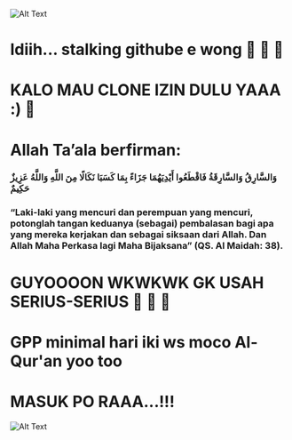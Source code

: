 ![Alt Text](https://media.giphy.com/media/vFKqnCdLPNOKc/giphy.gif)

# Idiih... stalking githube e wong 🤣 🤣 🤣 

# KALO MAU CLONE IZIN DULU YAAA :) 🤗

# Allah Ta’ala berfirman:

### وَالسَّارِقُ وَالسَّارِقَةُ فَاقْطَعُوا أَيْدِيَهُمَا جَزَاءً بِمَا كَسَبَا نَكَالًا مِنَ اللَّهِ وَاللَّهُ عَزِيزٌ حَكِيمٌ

### “Laki-laki yang mencuri dan perempuan yang mencuri, potonglah tangan keduanya (sebagai) pembalasan bagi apa yang mereka kerjakan dan sebagai siksaan dari Allah. Dan Allah Maha Perkasa lagi Maha Bijaksana” (QS. Al Maidah: 38).

# GUYOOOON WKWKWK GK USAH SERIUS-SERIUS 🤣 🤣 🤣

# GPP minimal hari iki ws moco Al-Qur'an yoo too
# MASUK PO RAAA...!!!

![Alt Text](http://tumblr.4gifs.com/post/84766399414/cat-shaq-wiggles)
